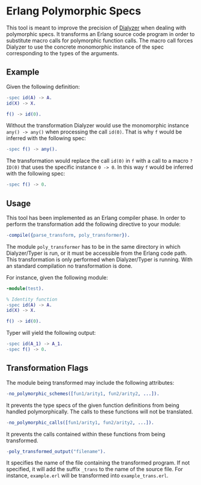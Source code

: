# Erlang Polymorphic Specs

This tool is meant to improve the precision of [Dialyzer](http://www.erlang.org/doc/man/dialyzer.html) when dealing with polymorphic specs. It transforms an Erlang source code program in order to substitute macro calls for polymorphic function calls. The macro call forces Dialyzer to use the concrete monomorphic instance of the spec corresponding to the types of the arguments.

## Example

Given the following definition:

```erlang
-spec id(A) -> A.
id(X) -> X.

f() -> id(0).
```

Without the transformation Dialyzer would use the monomorphic instance `any() -> any()`  when processing the call `id(0)`. That is why `f` would be inferred with the following spec:

```erlang
-spec f() -> any().
```

The transformation would replace the call `id(0)` in `f` with a call to a macro `?ID(0)` that uses the specific instance `0 -> 0`. In this way `f` would be inferred with the following spec:

```erlang
-spec f() -> 0.
```

## Usage

This tool has been implemented as an Erlang compiler phase. In order to perform the transformation add the following directive to your module:

```erlang
-compile({parse_transform, poly_transformer}).
```
The module `poly_transformer` has to be in the same directory in which Dialyzer/Typer is run, or it must be accessible from the Erlang code path. This transformation is only performed when Dialyzer/Typer is running. With an standard compilation no transformation is done.

For instance, given the following module:

```erlang
-module(test).

% Identity function
-spec id(A) -> A.
id(X) -> X.

f() -> id(0).
```

Typer will yield the following output:

```erlang
-spec id(A_1) -> A_1.
-spec f() -> 0.
```

## Transformation Flags

The module being transformed may include the following attributes:

```erlang
-no_polymorphic_schemes([fun1/arity1, fun2/arity2, ...]).
```

It prevents the type specs of the given function definitions from being handled polymorphically. The calls to these functions will not be translated.

```erlang
-no_polymorphic_calls([fun1/arity1, fun2/arity2, ...]).
```

It prevents the calls contained within these functions from being transformed.

```erlang
-poly_transformed_output("filename").
```
It specifies the name of the file containing the transformed program. If not specified, it will add the suffix `_trans` to the name of the source file. For instance, `example.erl` will be transformed into `example_trans.erl`.



